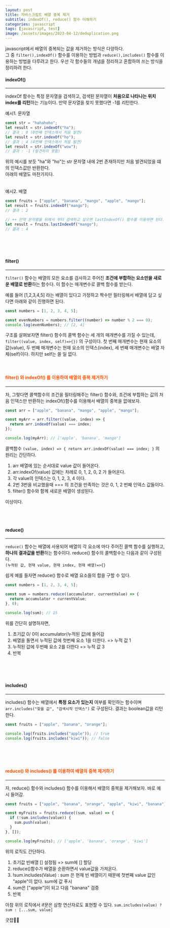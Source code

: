 ```yaml
---
layout: post
title: 자바스크립트 배열 중복 제거
subtitle: indexOf(), reduce() 함수 이해하기
categories: javascript
tags: [javascript, test]
image: /assets/images/2023-04-12/deduplication.png
---
```


javascript에서 배열의 중복되는 값을 제거하는 방식은 다양하다.  
그 중 `filter(),indexOf()` 함수를 이용하는 방법과 `reduce(),includes()` 함수를 이용하는 방법을 다루려고 한다. 우선 각 함수들의 개념을 정리하고 혼합하여 쓰는 방식을 정리하려 한다.

<h4 id="indexOf">indexOf()</h4>

---

indexOf 함수는 특정 문자열을 검색하고, 검색된 문자열이 **처음으로 나타나는 위치 index를 리턴**하는 기능이다. 만약 문자열을 찾지 못했다면 -1를 리턴한다.

예시1. 문자열

```javascript
const str = "hahahoho";
let result = str.indexOf("ha");
// 결과 : 0 (0번째 인덱스에서 처음 발견)
let result = str.indexOf("ho");
// 결과 : 4 (4번째 인덱스에서 처음 발견)
let result = str.indexOf("wow");
// 결과 : -1 (발견하지 못함)
```

위의 예시를 보듯 "ha"와 "ho"는 str 문자열 내에 2번 존재하지만 처음 발견되었을 떄의 인덱스값만 반환한다.  
아래의 배열도 마찬가지다.
<br />
<br />
<br />
예시2. 배열

```javascript
const fruits = ["apple", "banana", "mango", "apple", "mango"];
let result = fruits.indexOf("mango");
// 결과 : 2

// ++ 만약 문자열을 뒤에서 부터 검색하고 싶으면 lastIndexOf() 함수를 이용하면 된다.
let result = fruits.lastIndexOf("mango");
// 결과 : 4
```

<br />
<br />
<br />

<h4 id="filter">filter()</h4>

---

`filter()` 함수는 배열의 모든 요소를 검사하고 주어진 **조건에 부합하는 요소만을 새로운 배열로 반환**하는 함수다.
이 함수는 매개변수로 콜백 함수를 받는다.

예를 들어 [1,2,3,4,5] 라는 배열이 있다고 가정하고 짝수만 필터링해서 배열에 담고 싶다면 아래와 같이 진행하면 된다.

```javascript
const numbers = [1, 2, 3, 4, 5];

const evenNumbers = numbers.filter((number) => number % 2 === 0);
console.log(evenNumbers); // [2, 4]
```

구조를 살펴보자면 filter() 함수의 콜백 함수는 세 개의 매개변수를 가질 수 있는데, `filter((value, index, self)=>{})` 의 구성이다.
첫 번째 매개변수는 현재 요소의 값(value), 두 번째 매개변수는 현재 요소의 인덱스(index), 세 번째 매개변수는 배열 자체(self)이다. 하지만 self는 쓸 일 없다.
<br />
<br />
<br />

<h4 id="filter-indexOf" style="color: #ff5100;;">filter() 와 indexOf() 를 이용하여 배열의 중복 제거하기</h4>

---

자, 그렇다면 콜백함수의 조건을 필터링해주는 filter() 함수와, 조건에 부합하는 값의 처음 인덱스만 반환하는 indexOf()함수를 이용해서 배열의 중복을 없애보자.

```javascript
const arr = ["apple", "banana", "mango", "apple", "mango"];

const myArr = arr.filter((value, index) => {
  return arr.indexOf(value) === index;
});

console.log(myArr); // ['apple', 'banana', 'mango']
```

콜백함수 `(value, index) => { return arr.indexOf(value) === index; }` 의 원리는 간단하다.

1. arr 배열에 있는 순서대로 value 값이 들어온다.
2. arr.indexOf(value) 값에는 차례로 0, 1, 2, 0, 2 가 들어온다.
3. 각 value의 인덱스는 0, 1, 2, 3, 4 이다.
4. 2번 3번을 비교했을때 === 의 조건을 만족하는 것은 0, 1, 2 번째 인덱스 값들이다.
5. filter() 함수와 함께 새로운 배열이 생성된다.

이상이다.
<br />
<br />
<br />
<br />

<h4 id="reduce">reduce()</h4>

---

`reduce()` 함수는 배열에 사용되어 배열의 각 요소에 마다 주어진 콜백 함수를 실행하고, **하나의 결과값을 반환**하는 함수이다. reduce() 함수의 콜백함수는 다음과 같이 구성된다.  
`(누적된 값, 현재 value, 현재 index, 현재 배열)=>{}`

쉽게 예를 들자면 reduce() 함수로 배열 요소들의 합을 구할 수 있다.

```javascript
const numbers = [1, 2, 3, 4, 5];

const sum = numbers.reduce((accumulator, currentValue) => {
  return accumulator + currentValue;
}, 0);

console.log(sum); // 15
```

위를 간단히 설명하자면,

1. 초기값 0/ 0이 accumulator(누적된 값)에 들어감
2. 배열을 돌면서 누적된 값에 첫번째 요소 1을 더한다. => 누적 값 1
3. 누적된 값에 두번째 요소 2를 더한다 => 누적 값 3
4. 반복
<br />
<br />
<br />
<h4 id="includes">includes()</h4>

---

includes() 함수는 배열에서 **특정 요소가 있는지** 여부를 확인하는 함수이며 `arr.includes("찾을 값", "검색시작 인덱스")` 로 구성된다. 결과는 boolean값을 리턴한다.

```javascript
const fruits = ["apple", "banana", "orange"];

console.log(fruits.includes("apple")); // true
console.log(fruits.includes("kiwi")); // false
```

<br />
<br />
<br />
<h4 id="includes-reduce" style="color: #ff5100;;">reduce() 와 includes() 를 이용하여 배열의 중복 제거하기</h4>

---

자, reduce() 함수와 includes() 함수를 이용해서 배열의 중복을 제거해보자. 바로 예시 들어감.

```javascript
const fruits = ["apple", "banana", "orange", "apple", "kiwi", "banana"];

const myFruits = fruits.reduce((sum, value) => {
  if (!sum.includes(value)) {
    sum.push(value);
  }
}, []);

console.log(myFruits); // ['apple', 'banana', 'orange', 'kiwi']
```

위의 로직도 간단하다.

1. 초기값 빈배열 [] 설정됨 => sum에 [] 할당
2. reduce()함수가 배열을 순환하면서 value값을 가져온다.
3. !sum.includes(Value) : sum 은 현재 빈 배열이기 때문에 첫번째 value 값인 "apple"이 없다. sum에 값 푸시
4. sum은 ["apple"]이 되고 다음 "banana" 검증
5. 반복

아참 위의 로직에서 if문은 삼항 연산자로도 표현할 수 있다.
`sum.includes(value) ? sum : [...sum, value]`

굿쟙👍🏻
